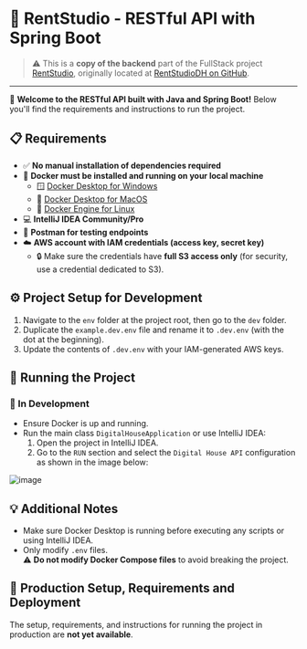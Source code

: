 # 🎨 RentStudio - RESTful API with Spring Boot

> ⚠️ This is a **copy of the backend** part of the FullStack project [RentStudio](https://github.com/RentStudioDH), originally located at [RentStudioDH on GitHub](https://github.com/RentStudioDH).

---

👋 **Welcome to the RESTful API built with Java and Spring Boot!** Below you'll find the requirements and instructions to run the project.

## 📋 Requirements

- ✅ **No manual installation of dependencies required**
- 🐳 **Docker must be installed and running on your local machine**
  - 🪟 [Docker Desktop for Windows](https://docs.docker.com/desktop/install/windows-install/)
  - 🍎 [Docker Desktop for MacOS](https://docs.docker.com/desktop/install/mac-install/)
  - 🐧 [Docker Engine for Linux](https://docs.docker.com/engine/install/)
- 💻 **IntelliJ IDEA Community/Pro**
- 📮 **Postman for testing endpoints**
- ☁️ **AWS account with IAM credentials (access key, secret key)**
  - 🔒 Make sure the credentials have **full S3 access only** (for security, use a credential dedicated to S3).

## ⚙️ Project Setup for Development

1. Navigate to the `env` folder at the project root, then go to the `dev` folder.
2. Duplicate the `example.dev.env` file and rename it to `.dev.env` (with the dot at the beginning).
3. Update the contents of `.dev.env` with your IAM-generated AWS keys.

## 🚀 Running the Project

### 🧪 In Development

- Ensure Docker is up and running.
- Run the main class `DigitalHouseApplication` or use IntelliJ IDEA:
  1. Open the project in IntelliJ IDEA.
  2. Go to the `RUN` section and select the `Digital House API` configuration as shown in the image below:

![image](https://github.com/1774-ProyectoIntegrador/backend/assets/29287036/19385d9e-c542-474b-947b-6aabbe0652e4)

## 💡 Additional Notes

- Make sure Docker Desktop is running before executing any scripts or using IntelliJ IDEA.
- Only modify `.env` files.  
  ⚠️ **Do not modify Docker Compose files** to avoid breaking the project.

## 🚧 Production Setup, Requirements and Deployment

The setup, requirements, and instructions for running the project in production are **not yet available**.
